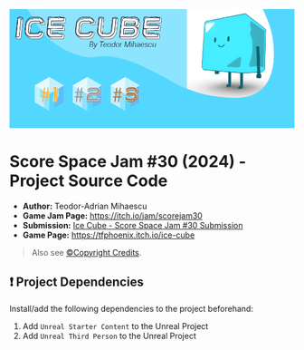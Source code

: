 ![Ice Cube](Art/Images/Artwork/Artwork_Banner.png)

# Score Space Jam #30 (2024) - Project Source Code

- **Author:** Teodor-Adrian Mihaescu
- **Game Jam Page:** https://itch.io/jam/scorejam30
- **Submission:** [Ice Cube - Score Space Jam #30 Submission](https://itch.io/jam/scorejam30/rate/2793541)
- **Game Page:** https://tfphoenix.itch.io/ice-cube

> Also see [©Copyright Credits](./CREDITS.md).

## ❗ Project Dependencies

Install/add the following dependencies to the project beforehand:

1. Add `Unreal Starter Content` to the Unreal Project
2. Add `Unreal Third Person` to the Unreal Project
